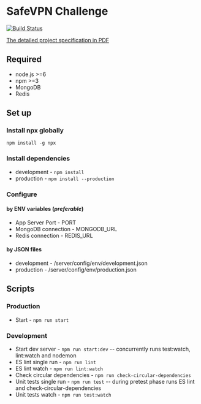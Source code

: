# SafeVPN Challenge

[![Build Status](https://travis-ci.org/fealaer/SafeVPN-challenge.svg?branch=master)](https://travis-ci.org/fealaer/SafeVPN-challenge)

[The detailed project specification in PDF](docs/challenge.pdf)

## Required
* node.js >=6
* npm >=3
* MongoDB
* Redis

## Set up

### Install npx globally
```npm install -g npx```

### Install dependencies
* development - ```npm install```
* production - ```npm install --production```

### Configure
#### by ENV variables (*preferable*)
* App Server Port - PORT
* MongoDB connection - MONGODB_URL
* Redis connection - REDIS_URL
#### by JSON files
* development - <rootDir>/server/config/env/development.json
* production - <rootDir>/server/config/env/production.json

## Scripts

### Production
* Start - ```npm run start```

### Development
* Start dev server - ```npm run start:dev``` -- concurrently runs test:watch, lint:watch and nodemon
* ES lint single run - ```npm run lint```
* ES lint watch - ```npm run lint:watch```
* Check circular dependencies - ```npm run check-circular-dependencies```
* Unit tests single run - ```npm run test``` -- during pretest phase runs ES lint and check-circular-dependencies
* Unit tests watch - ```npm run test:watch```

